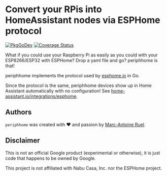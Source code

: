 # Convert your RPis into HomeAssistant nodes via ESPHome protocol

[![PkgGoDev](https://pkg.go.dev/badge/periph.io/x/home)](https://pkg.go.dev/periph.io/x/home)
[![Coverage Status](https://codecov.io/gh/periph/home/graph/badge.svg)](https://codecov.io/gh/periph/home)


What if you could use your Raspberry Pi as easily as you could with your
ESP8266/ESP32 with ESPHome? Drop a yaml file and go? periphhome is that!

periphhome implements the protocol used by [esphome.io](https://esphome.io) in
Go.

Since the protocol is the same, periphhome devices show up in Home Assistant
automatically with no configuration! See
[home-assistant.io/integrations/esphome](https://www.home-assistant.io/integrations/esphome).


## Authors

`periphhome` was created with ❤️️ and passion by [Marc-Antoine
Ruel](https://github.com/maruel).


## Disclaimer

This is not an official Google product (experimental or otherwise), it
is just code that happens to be owned by Google.

This project is not affiliated with Nabu Casa, Inc. nor the ESPHome project.
